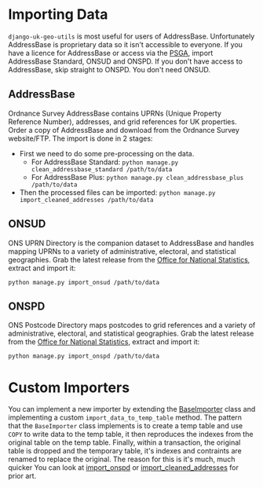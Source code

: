 # Importing Data

`django-uk-geo-utils` is most useful for users of AddressBase. Unfortunately AddressBase is proprietary data so it isn't accessible to everyone. If you have a licence for AddressBase or access via the [PSGA](https://www.ordnancesurvey.co.uk/customers/public-sector/public-sector-geospatial-agreement), import AddressBase Standard, ONSUD and ONSPD. If you don't have access to AddressBase, skip straight to ONSPD. You don't need ONSUD.

## AddressBase

Ordnance Survey AddressBase contains UPRNs (Unique Property Reference Number), addresses, and grid references for UK properties. Order a copy of AddressBase and download from the Ordnance Survey website/FTP. The import is done in 2 stages:

* First we need to do some pre-processing on the data.
    * For AddressBase Standard: `python manage.py clean_addressbase_standard /path/to/data`
    * For AddressBase Plus: `python manage.py clean_addressbase_plus /path/to/data`
* Then the processed files can be imported: `python manage.py import_cleaned_addresses /path/to/data`


## ONSUD

ONS UPRN Directory is the companion dataset to AddressBase and handles mapping UPRNs to a variety of administrative, electoral, and statistical geographies. Grab the latest release from the [Office for National Statistics](https://ons.maps.arcgis.com/home/search.html?t=content&q=tags%3AONS%20UPRN%20Directory&start=1&sortOrder=desc&sortField=modified), extract and import it:

`python manage.py import_onsud /path/to/data`

## ONSPD

ONS Postcode Directory maps postcodes to grid references and a variety of administrative, electoral, and statistical geographies. Grab the latest release from the [Office for National Statistics](https://ons.maps.arcgis.com/home/search.html?t=content&q=tags%3AONS%20Postcode%20Directory&start=1&sortOrder=desc&sortField=modified), extract and import it:

`python manage.py import_onspd /path/to/data`

# Custom Importers

You can implement a new importer by extending the [BaseImporter](https://github.com/DemocracyClub/uk-geo-utils/blob/master/uk_geo_utils/base_importer.py) class and implementing a custom `import_data_to_temp_table` method. 
The pattern that the `BaseImporter` class implements is to create a temp table and use `COPY` to write data to the temp table, it then reproduces the indexes from the original table on the temp table. Finally, within a transaction, the original table is dropped and the temporary table, it's indexes and contraints are renamed to replace the original.
The reason for this is it's much, much quicker
You can look at [import_onspd](https://github.com/DemocracyClub/uk-geo-utils/blob/master/uk_geo_utils/management/commands/import_onspd.py) or [import_cleaned_addresses](https://github.com/DemocracyClub/uk-geo-utils/blob/master/uk_geo_utils/management/commands/import_cleaned_addresses.py) for prior art.
